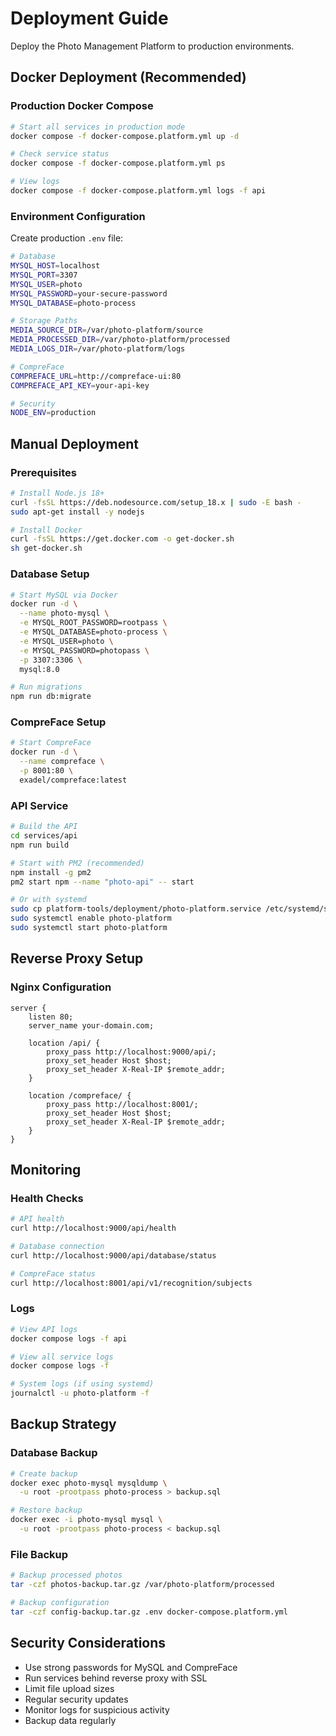 # Deployment Guide

Deploy the Photo Management Platform to production environments.

## Docker Deployment (Recommended)

### Production Docker Compose

```bash
# Start all services in production mode
docker compose -f docker-compose.platform.yml up -d

# Check service status
docker compose -f docker-compose.platform.yml ps

# View logs
docker compose -f docker-compose.platform.yml logs -f api
```

### Environment Configuration

Create production `.env` file:

```bash
# Database
MYSQL_HOST=localhost
MYSQL_PORT=3307
MYSQL_USER=photo
MYSQL_PASSWORD=your-secure-password
MYSQL_DATABASE=photo-process

# Storage Paths
MEDIA_SOURCE_DIR=/var/photo-platform/source
MEDIA_PROCESSED_DIR=/var/photo-platform/processed
MEDIA_LOGS_DIR=/var/photo-platform/logs

# CompreFace
COMPREFACE_URL=http://compreface-ui:80
COMPREFACE_API_KEY=your-api-key

# Security
NODE_ENV=production
```

## Manual Deployment

### Prerequisites

```bash
# Install Node.js 18+
curl -fsSL https://deb.nodesource.com/setup_18.x | sudo -E bash -
sudo apt-get install -y nodejs

# Install Docker
curl -fsSL https://get.docker.com -o get-docker.sh
sh get-docker.sh
```

### Database Setup

```bash
# Start MySQL via Docker
docker run -d \
  --name photo-mysql \
  -e MYSQL_ROOT_PASSWORD=rootpass \
  -e MYSQL_DATABASE=photo-process \
  -e MYSQL_USER=photo \
  -e MYSQL_PASSWORD=photopass \
  -p 3307:3306 \
  mysql:8.0

# Run migrations
npm run db:migrate
```

### CompreFace Setup

```bash
# Start CompreFace
docker run -d \
  --name compreface \
  -p 8001:80 \
  exadel/compreface:latest
```

### API Service

```bash
# Build the API
cd services/api
npm run build

# Start with PM2 (recommended)
npm install -g pm2
pm2 start npm --name "photo-api" -- start

# Or with systemd
sudo cp platform-tools/deployment/photo-platform.service /etc/systemd/system/
sudo systemctl enable photo-platform
sudo systemctl start photo-platform
```

## Reverse Proxy Setup

### Nginx Configuration

```nginx
server {
    listen 80;
    server_name your-domain.com;

    location /api/ {
        proxy_pass http://localhost:9000/api/;
        proxy_set_header Host $host;
        proxy_set_header X-Real-IP $remote_addr;
    }

    location /compreface/ {
        proxy_pass http://localhost:8001/;
        proxy_set_header Host $host;
        proxy_set_header X-Real-IP $remote_addr;
    }
}
```

## Monitoring

### Health Checks

```bash
# API health
curl http://localhost:9000/api/health

# Database connection
curl http://localhost:9000/api/database/status

# CompreFace status
curl http://localhost:8001/api/v1/recognition/subjects
```

### Logs

```bash
# View API logs
docker compose logs -f api

# View all service logs
docker compose logs -f

# System logs (if using systemd)
journalctl -u photo-platform -f
```

## Backup Strategy

### Database Backup

```bash
# Create backup
docker exec photo-mysql mysqldump \
  -u root -prootpass photo-process > backup.sql

# Restore backup
docker exec -i photo-mysql mysql \
  -u root -prootpass photo-process < backup.sql
```

### File Backup

```bash
# Backup processed photos
tar -czf photos-backup.tar.gz /var/photo-platform/processed

# Backup configuration
tar -czf config-backup.tar.gz .env docker-compose.platform.yml
```

## Security Considerations

- Use strong passwords for MySQL and CompreFace
- Run services behind reverse proxy with SSL
- Limit file upload sizes
- Regular security updates
- Monitor logs for suspicious activity
- Backup data regularly